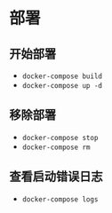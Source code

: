 # 部署

## 开始部署

- `docker-compose build`
- `docker-compose up -d`

## 移除部署

- `docker-compose stop`
- `docker-compose rm`

## 查看启动错误日志

- `docker-compose logs`
